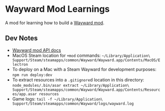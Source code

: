 # Wayward Mod Learnings

A mod for learning how to build a [Wayward mod](https://github.com/WaywardGame/types/wiki/Prerequisites).

## Dev Notes

* [Wayward mod API docs](https://waywardgame.github.io/index.html)
* MacOS Steam location for `+mod` commands: `~/Library/Application\ Support/Steam/steamapps/common/Wayward/Wayward.app/Contents/MacOS/Electron`
* To deploy on a Mac with a Steam Wayward for development purposes: `npm run deploy:dev`
* To extract resources into a `.gitignore`d location in this directory: `node_modules/.bin/asar extract ~/Library/Application\ Support/Steam/steamapps/common/Wayward/Wayward.app/Contents/Resources/app.asar resources`
* Game logs: `tail -f ~/Library/Application\ Support/Steam/steamapps/common/Wayward/logs/wayward.log`
